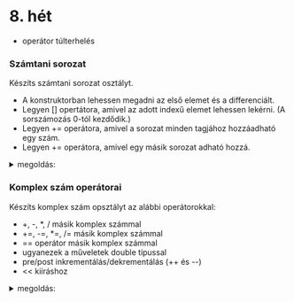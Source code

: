 # 8. hét

- operátor túlterhelés

### Számtani sorozat

Készíts számtani sorozat osztályt.
- A konstruktorban lehessen megadni az első elemet és a differenciált.
- Legyen [] opertátora, amivel az adott indexű elemet lehessen lekérni. (A sorszámozás 0-tól kezdődik.)
- Legyen += operátora, amivel a sorozat minden tagjához hozzáadható egy szám.
- Legyen += operátora, amivel egy másik sorozat adható hozzá.

<details>
 <summary>megoldás:</summary>
 
```cpp
class SzamtaniSorozat {
private:
    // az első elem és a differenciál
    double elso, diff;

public:
    
    // konstruktor
    SzamtaniSorozat(double elso, double diff){
        this->elso = elso;
        this->diff = diff;
    }
    
    // adott elem lekérése
    double operator[](int i) const {
        return elso + i*diff;
    }
    
    // szám hozzáadása minden elemhez
    SzamtaniSorozat operator+=(double x){
        // ilyenkor elég az első taghoz hozzáadni
        elso += x;
        return *this; // illik saját magával visszatérni
    }
    
    // sorozat hozzáadása ehhez a sorozathoz
    SzamtaniSorozat operator+=(const SzamtaniSorozat &masik){
        elso += masik.elso;
        diff += masik.diff;
        return *this;
    }
};
```
</details>


### Komplex szám operátorai

Készíts komplex szám opsztályt az alábbi operátorokkal:
- +, -, *, / másik komplex számmal
- +=, -=, *=, /= másik komplex számmal
- == operátor másik komplex számmal
- ugyanezek a műveletek double típussal
- pre/post inkrementálás/dekrementálás (++ és --)
- << kiíráshoz

<details>
 <summary>megoldás:</summary>
 
```cpp
class Komplex{
private:
    double re, im;
    
public:
    Komplex operator+(const Komplex &masik) const {
        Komplex eredmeny;
        eredmeny.re = re+masik.re;
        eredmeny.im = im+masik.im;
        return eredmeny;
    }
    
    Komplex operator-(const Komplex &masik) const {
        Komplex eredmeny;
        eredmeny.re = re-masik.re;
        eredmeny.im = im-masik.im;
        return eredmeny;
    }
    
    Komplex operator*(const Komplex &masik) const {
        Komplex eredmeny;
        eredmeny.re = re*masik.re - im*masik.im;
        eredmeny.im = re*masik.im + im*masik.re;
        return eredmeny;
    }
    
    Komplex operator/(const Komplex &masik) const {
        Komplex eredmeny;
        eredmeny.re = (re*masik.re + im*masik.im)/(masik.re*masik.re + masik.im*masik.im);
        eredmeny.im = (im*masik.re - re*masik.im)/(masik.re*masik.re + masik.im*masik.im);
        return eredmeny;
    }
    
    Komplex operator+=(const Komplex &masik) {
        re += masik.re;
        im += masik.im;
        return *this; // ilyenkor illik a saját értéket visszaadni
    }
    
    Komplex operator-=(const Komplex &masik) {
        re -= masik.re;
        im -= masik.im;
        return *this;
    }
    
    Komplex operator*=(const Komplex &masik) {
        // itt már muszáj átmenetileg tárolni adatokat
        Komplex eredmeny;
        eredmeny.re = re*masik.re - im*masik.im;
        eredmeny.im = re*masik.im + im*masik.re;
        re = eredmeny.re;
        im = eredmeny.im;
        return *this;
    }
    
    Komplex operator/=(const Komplex &masik) {
        // itt is muszáj átmenetileg tárolni adatokat
        Komplex eredmeny;
        eredmeny.re = (re*masik.re + im*masik.im)/(masik.re*masik.re + masik.im*masik.im);
        eredmeny.im = (im*masik.re - re*masik.im)/(masik.re*masik.re + masik.im*masik.im);
        re = eredmeny.re;
        im = eredmeny.im;
        return *this;
    }
    
    bool operator==(const Komplex &masik) const {
        return (re==masik.re) && (im==masik.im);
    }
    
    Komplex operator+(double masik) const {
        Komplex eredmeny;
        eredmeny.re = re+masik;
        eredmeny.im = im;
        return eredmeny;
    }
    
    Komplex operator-(double masik) const {
        Komplex eredmeny;
        eredmeny.re = re-masik;
        eredmeny.im = im;
        return eredmeny;
    }
    
    Komplex operator*(double masik) const {
        Komplex eredmeny;
        eredmeny.re = re*masik;
        eredmeny.im = im*masik;
        return eredmeny;
    }
    
    Komplex operator/(double masik) const {
        Komplex eredmeny;
        eredmeny.re = re/masik;
        eredmeny.im = im/masik;
        return eredmeny;
    }
    
    Komplex operator+=(double masik) {
        re += masik;
        return *this; // ilyenkor illik a saját értéket visszaadni
    }
    
    Komplex operator-=(double masik) {
        re -= masik;
        return *this;
    }
    
    Komplex operator*=(double masik) {
        re *= masik;
        im *= masik;
        return *this;
    }
    
    Komplex operator/=(double masik) {
        re /= masik;
        im /= masik;
        return *this;
    }
    
    // pre increment
    Komplex operator++(){
        re++;
        return *this;
    }
    
    // post increment
    Komplex operator++(int){
        Komplex tmp = *this;
        re++;
        return tmp;
    }
    
    // pre decrement
    Komplex operator--(){
        re--;
        return *this;
    }
    
    // post decrement
    Komplex operator--(int){
        Komplex tmp = *this;
        re--;
        return tmp;
    }
};
```
</details>

